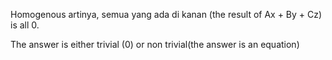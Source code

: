 Homogenous artinya, semua yang ada di kanan (the result of Ax + By + Cz) is all 0.

The answer is either trivial (0) or non trivial(the answer is an equation)
